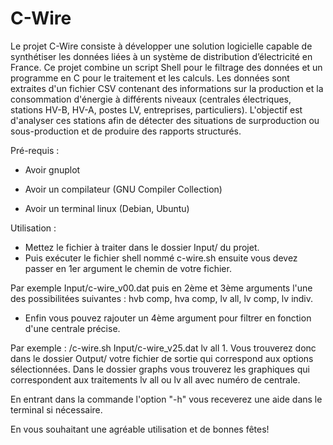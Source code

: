 # C-Wire

Le projet C-Wire consiste à développer une solution logicielle capable de synthétiser les données liées à un système de distribution d’électricité en France.
Ce projet combine un script Shell pour le filtrage des données et un programme en C pour le traitement et les calculs.
Les données sont extraites d'un fichier CSV contenant des informations sur la production et la consommation d'énergie à différents niveaux (centrales électriques, stations HV-B, HV-A, postes LV, entreprises, particuliers).
L'objectif est d'analyser ces stations afin de détecter des situations de surproduction ou sous-production et de produire des rapports structurés.


Pré-requis : 

- Avoir gnuplot 

- Avoir un compilateur (GNU Compiler Collection)

- Avoir un terminal linux (Debian, Ubuntu)


Utilisation : 

- Mettez le fichier à traiter dans le dossier Input/ du projet.
- Puis exécuter le fichier shell nommé c-wire.sh ensuite vous devez passer en 1er argument le chemin de votre fichier.

Par exemple Input/c-wire_v00.dat puis en 2ème et 3ème arguments l'une des possibilitées suivantes : hvb comp, hva comp, lv all, lv comp, lv indiv.
- Enfin vous pouvez rajouter un 4ème argument pour filtrer en fonction d'une centrale précise.

Par exemple : /c-wire.sh Input/c-wire_v25.dat lv all 1.
Vous trouverez donc dans le dossier Output/ votre fichier de sortie qui correspond aux options sélectionnées.
Dans le dossier graphs vous trouverez les graphiques qui correspondent aux traitements lv all ou lv all avec numéro de centrale.

En entrant dans la commande l'option "-h" vous receverez une aide dans le terminal si nécessaire.

En vous souhaitant une agréable utilisation et de bonnes fêtes!
